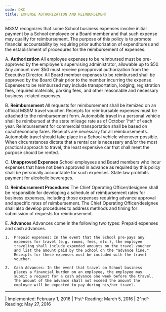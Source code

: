 ```yaml
---
code: DKC
title: EXPENSE AUTHORIZATION AND REIMBURSEMENT
---
```


MSSM recognizes that some School business expenses involve initial
payment by a School employee or a Board member and that such expense may
qualify for reimbursement. The purpose of this policy is to promote
financial accountability by requiring prior authorization of
expenditures and the establishment of procedures for the reimbursement
of expenses.

A.  **Authorization** All employee expenses to be reimbursed must be
    pre-approved by the employee's supervising administrator, allowable
    up to \$50. Any amount over \$50 must receive preapproval
    authorization from the Executive Director. All Board member expenses
    to be reimbursed shall be approved by the Board Chair prior to the
    member incurring the expense. Expenses to be reimbursed may include
    transportation, lodging, registration fees, required materials,
    parking fees, and other reasonable and necessary business-related
    expenses.

B.  **Reimbursement** All requests for reimbursement shall be itemized
    on an official MSSM travel voucher. Receipts for reimbursable
    expenses must be attached to the reimbursement form. Automobile
    travel in a personal vehicle shall be reimbursed at the state
    mileage rate as of October 1^st^ of each year. Reimbursement for
    commercial transportation shall be based on coach/economy fares.
    Receipts are necessary for all reimbursements. Automobile travel
    should take place in a School vehicle whenever possible. When
    circumstances dictate that a rental car is necessary and/or the most
    practical approach to travel, the least expensive car that shall
    meet the purpose should be rented.

C.  **Unapproved Expenses** School employees and Board members who incur
    expenses that have not been approved in advance as required by this
    policy shall be personally accountable for such expenses. State law
    prohibits payment for alcoholic beverages.

D.  **Reimbursement Procedures** The Chief Operating Officer/designee
    shall be responsible for developing a schedule of reimbursement
    rates for business expenses, including those expenses requiring
    advance approval and specific rates of reimbursement. The Chief
    Operating Officer/designee shall also develop procedures to address
    methods and timing for submission of requests for reimbursement.

E.  **Advances** Advances come in the following two types: Prepaid
    expenses and cash advances.

    1.  Prepaid expenses: In the event that the School pre-pays any
        expenses for travel (e.g. rooms, fees, etc.), the employee
        traveling shall include expended amounts on the travel voucher
        and list the amount paid by the School on the "advance line."
        Receipts for these expenses must be included with the travel
        voucher.

    2.  Cash Advances: In the event that travel on School business
        places a financial burden on an employee, the employee may
        submit a request for a cash advance one week before the travel.
        The amount of the advance shall not exceed the amount the
        employee will be expected to pay during his/her travel.

------------------------------------------------------------------------

| Implemented: February 1, 2016
| 1^st^ Reading: March 5, 2016
| 2^nd^ Reading: May 27, 2016
